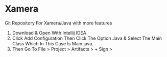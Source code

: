 # Xamera 
Git Repository For Xamera/Java with more features

1. Download & Open With Intellij IDEA
2. Click Add Configuration Then Click The Option Java & Select The Main Class Which In This Case Is Main.java.
3. Then Go To File > Project > Artifacts > + Sign > 
